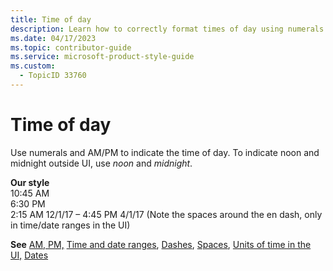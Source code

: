 ```yaml
---
title: Time of day
description: Learn how to correctly format times of day using numerals and AM/PM, and when to use "noon" and "midnight" in documentation.
ms.date: 04/17/2023
ms.topic: contributor-guide
ms.service: microsoft-product-style-guide
ms.custom:
  - TopicID 33760
---
```



# Time of day

Use numerals and AM/PM to indicate the time of day. To indicate noon and midnight outside UI, use *noon* and *midnight*.

**Our style**  
10:45 AM  
6:30 PM  
2:15 AM 12/1/17 – 4:45 PM 4/1/17 (Note the spaces around the en dash, only in time/date ranges in the UI)

**See** [AM, PM,](~\grammar-usage\am-pm.md) [Time and date ranges](~\grammar-usage\time-day-date\time-and-date-ranges.md), [Dashes](~\punctuation\dashes.md), [Spaces](~\grammar-usage\spaces.md), [Units of time in the UI,](~\grammar-usage\time-day-date\units-of-time--abbreviations-in-the-ui.md) [Dates](~\grammar-usage\dates.md)

